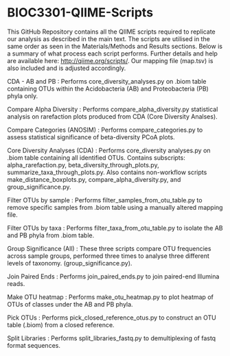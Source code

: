 # BIOC3301-QIIME-Scripts

This GitHub Repository contains all the QIIME scripts required to replicate our analysis as described in the main text. The scripts are utilised in the same order as seen in the Materials/Methods and Results sections. Below is a summary of what process each script performs. Further details and help are available here: http://qiime.org/scripts/. Our mapping file (map.tsv) is also included and is adjusted accordingly.

CDA - AB and PB : Performs core_diversity_analyses.py on .biom table containing OTUs within the Acidobacteria (AB) and Proteobacteria (PB) phyla only.

Compare Alpha Diversity : Performs compare_alpha_diversity.py statistical analysis on rarefaction plots produced from CDA (Core Diversity Analses).

Compare Categories (ANOSIM) : Performs compare_categories.py to assess statistical significance of beta-diversity PCoA plots.

Core Diversity Analyses (CDA) : Performs core_diversity analyses.py on .biom table containing all identified OTUs. Contains subscripts: alpha_rarefaction.py, beta_diversity_through_plots.py, summarize_taxa_through_plots.py. Also contains  non-workflow scripts make_distance_boxplots.py, compare_alpha_diversity.py, and group_significance.py.

Filter OTUs by sample : Performs filter_samples_from_otu_table.py to remove specific samples from .biom table using a manually altered mapping file.

Filter OTUs by taxa : Performs filter_taxa_from_otu_table.py  to isolate the AB and PB phyla from .biom table. 

Group Significance (All) : These three scripts compare OTU frequencies across sample groups, performed three times to analyse three different levels of taxonomy. (group_significance.py).

Join Paired Ends : Performs join_paired_ends.py to join paired-end Illumina reads.

Make OTU heatmap : Performs make_otu_heatmap.py to plot heatmap of OTUs of classes under the AB and PB phyla.

Pick OTUs : Performs pick_closed_reference_otus.py to construct an OTU table (.biom) from a closed reference.

Split Libraries : Performs split_libraries_fastq.py to demultiplexing of fastq format sequences.

